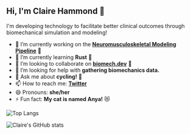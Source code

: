 ## Hi, I'm Claire Hammond 👋

I'm developing technology to facilitate better clinical outcomes through biomechanical simulation and modeling!

- 🔭 I’m currently working on the [**Neuromusculoskeletal Modeling Pipeline**](https://nmsm.rice.edu) 🧠
- 🌱 I’m currently learning **Rust** 🦀
- 👯 I’m looking to collaborate on [**biomech.dev**](https://biomech.dev) :wrench:
- 🤔 I’m looking for help with **gathering biomechanics data.**
- 💬 Ask me about **cycling!** :bicyclist:
- 📫 How to reach me: [**Twitter**](https://twitter.com/cvhammond_)
- 😄 Pronouns: **she/her**
- ⚡ Fun fact: **My cat is named Anya!** :heart_eyes_cat:

![Top Langs](https://github-readme-stats.vercel.app/api/top-langs/?username=cvhammond&layout=compact&theme=dark&hide_border=true)

![Claire's GitHub stats](https://github-readme-stats.vercel.app/api?username=cvhammond&show_icons=true&hide_border=true&theme=dark)

